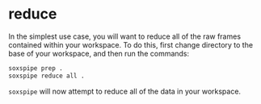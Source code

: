 # reduce

In the simplest use case, you will want to reduce all of the raw frames contained within your workspace. To do this, first change directory to the base of your workspace, and then run the commands:

```bash
soxspipe prep .
soxspipe reduce all . 
``` 

`soxspipe` will now attempt to reduce all of the data in your workspace. 
